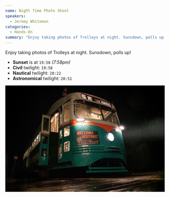 ```yaml
---
name: Night Time Photo Shoot
speakers:
  - Jeremy Whiteman
categories:
  - Hands-On
summary: "Enjoy taking photos of Trolleys at night. Sunsdown, polls up!"
---
```


Enjoy taking photos of Trolleys at night. Sunsdown, polls up!

* **Sunset** is at `19:58` _(7:58pm)_
* **Civil** twilight: `19:58`
* **Nautical** twilight: `20:22`
* **Astronomical** twilight: `20:51`

![Night Photo Shoot 2021](/assets/images/nightphotoshoot2021.jpg)